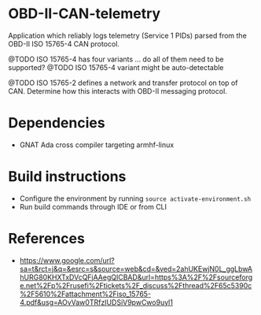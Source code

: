 # OBD-II-CAN-telemetry
Application which reliably logs telemetry (Service 1 PIDs) parsed from the
OBD-II ISO 15765-4 CAN protocol.

@TODO ISO 15765-4 has four variants ... do all of them need to be supported?
@TODO ISO 15765-4 variant might be auto-detectable

@TODO ISO 15765-2 defines a network and transfer protocol on top of CAN. Determine how this interacts with OBD-II messaging protocol.

# Dependencies
* GNAT Ada cross compiler targeting armhf-linux

# Build instructions
* Configure the environment by running ```source activate-environment.sh```
* Run build commands through IDE or from CLI

# References
* https://www.google.com/url?sa=t&rct=j&q=&esrc=s&source=web&cd=&ved=2ahUKEwjN0L_ggLbwAhURG80KHXTxDVcQFjAAegQICBAD&url=https%3A%2F%2Fsourceforge.net%2Fp%2Frusefi%2Ftickets%2F_discuss%2Fthread%2F65c5390c%2F5610%2Fattachment%2Fiso_15765-4.pdf&usg=AOvVaw0TRfzIUDSiV9pwCwo9uyl1